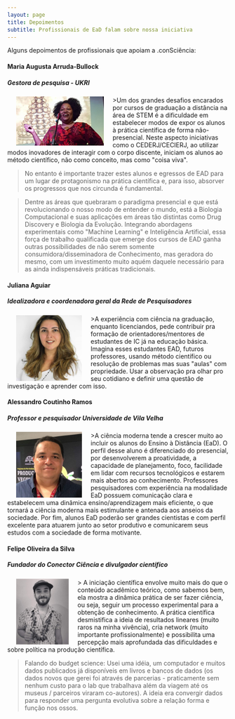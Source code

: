 ```yaml
---
layout: page
title: Depoimentos
subtitle: Profissionais de EaD falam sobre nossa iniciativa
---
```


Alguns depoimentos de profissionais que apoiam a .conSciência:

#### Maria Augusta Arruda-Bullock
#####  Gestora de pesquisa - UKRI
<img src="/img/maria-augusta-bullock.jpg" align="left" width="200" hspace="20">
>Um dos grandes desafios encarados por cursos de graduação a distância na área de STEM é a dificuldade em estabelecer modos de expor os alunos à prática científica de forma não-presencial. Neste aspecto iniciativas como o CEDERJ/CECIERJ, ao utilizar modos inovadores de interagir com o corpo discente, iniciam os alunos   ao método científico, não como conceito, mas como "coisa viva".

>No entanto é importante trazer estes alunos e egressos de EAD para um lugar de protagonismo na prática científica e, para isso, absorver os progressos que nos circunda é fundamental.

>Dentre as áreas que quebraram o paradigma presencial e que está revolucionando o nosso modo de entender o mundo, está a Biologia Computacional e suas aplicações em áreas tão distintas como Drug Discovery e Biologia da Evolução. Integrando abordagens experimentais como "Machine Learning" e Inteligência Artificial, essa força de trabalho qualificada que emerge dos cursos de EAD ganha outras possibilidades de não serem somente consumidora/disseminadora de Conhecimento, mas geradora do mesmo, com um investimento muito aquém daquele necessário para as ainda indispensáveis práticas tradicionais.

#### Juliana Aguiar
##### Idealizadora e coordenadora geral da Rede de Pesquisadores
<img src="/img/juliana-aguiar.jpg" align="left" height="150" hspace="20">
>A experiência com ciência na graduação,  enquanto licenciandos, pede contribuir pra formação de orientadores/mentores de estudantes de IC já na educação básica.
Imagina esses estudantes EAD, futuros professores, usando método científico ou resolução de problemas mas suas "aulas" com propriedade.
Usar a observação pra olhar pro seu cotidiano e definir uma questão de investigação e aprender com isso.

#### Alessandro Coutinho Ramos
##### Professor e pesquisador Universidade de Vila Velha
<img src="/img/alessandro-ramos.jpg" align="left" height="150" hspace="20">
>A ciência moderna tende a crescer muito ao incluir os alunos do Ensino à Distância (EaD). O perfil desse aluno é diferenciado do presencial, por desenvolverem a proatividade, a capacidade de planejamento, foco, facilidade em lidar com recursos tecnológicos e estarem mais abertos ao conhecimento. Professores pesquisadores com experiência na modalidade EaD possuem comunicação clara e estabelecem uma dinâmica ensino/aprendizagem mais eficiente, o que tornará a ciência moderna mais estimulante e antenada aos anseios da sociedade. Por fim, alunos EaD poderão ser grandes cientistas e com perfil excelente para atuarem junto ao setor produtivo e comunicarem seus estudos com a sociedade de forma motivante.

#### Felipe Oliveira da Silva
##### Fundador do Conector Ciência e divulgador científico
<img src="/img/felipe-silva.jpg" align="left" height="150" hspace="20">
> A iniciação científica envolve muito mais do que o conteúdo acadêmico teórico, como sabemos bem, ela mostra a dinâmica prática de ser fazer ciência, ou seja, seguir um processo experimental para a obtenção de conhecimento. A prática científica desmistifica a ideia de resultados lineares (muito raros na minha vivência), cria network (muito importante profissionalmente) e possibilita uma percepção mais aprofundada das dificuldades e sobre política na produção científica.

>Falando do budget science: Usei uma idéia, um computador e muitos dados publicados já disponíveis em livros e bancos de dados (os dados novos que gerei foi através de parcerias - praticamente sem nenhum custo para o lab que trabalhava além da viagem até os museus / parceiros viraram co-autores). A ideia era convergir dados para responder uma pergunta evolutiva sobre a relação forma e função nos ossos.
